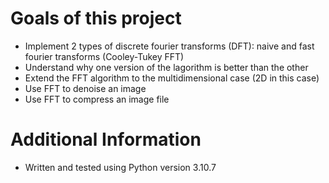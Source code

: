 # Goals of this project
- Implement 2 types of discrete fourier transforms (DFT): naive and fast fourier transforms (Cooley-Tukey FFT)
- Understand why one version of the lagorithm is better than the other
- Extend the FFT algorithm to the multidimensional case (2D in this case)
- Use FFT to denoise an image
- Use FFT to compress an image file

# Additional Information
- Written and tested using Python version 3.10.7
